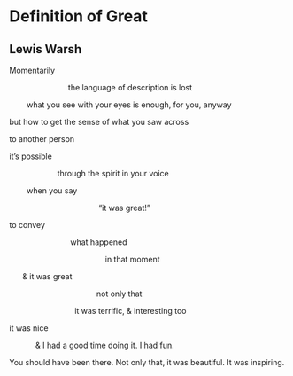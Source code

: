 # Definition of Great
## Lewis Warsh
Momentarily

                           the language of description is lost

        what you see with your eyes is enough, for you, anyway

but how to get the sense of what you saw across

to another person

it’s possible

                      through the spirit in your voice

        when you say

                                         “it was great!”

to convey

                            what happened

                                            in that moment

      & it was great

                                        not only that

                              it was terrific, & interesting too

it was nice

            & I had a good time doing it. I had fun.

You should have been there. Not only that, it was beautiful.
It was inspiring.